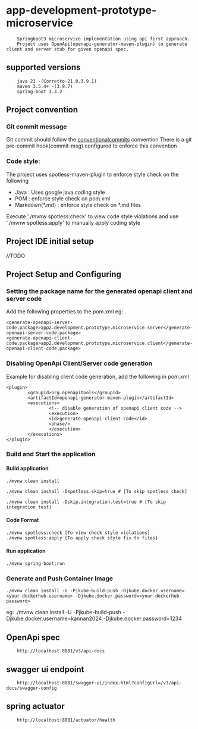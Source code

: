 # app-development-prototype-microservice

        Springboot3 microservice implementation using api first approach. 
        Project uses OpenApi(openapi-generator-maven-plugin) to generate client and server stub for given openapi spec.

## supported versions

        java 21 -(Corretto-21.0.3.9.1)
        maven 3.5.4+ -(3.9.7)
        spring-boot 3.3.2

## Project convention

### Git commit message

Git commit should follow the [conventionalcommits](https://www.conventionalcommits.org/en/v1.0.0/#summary) convention
There is a git pre-commit hook(commit-msg) configured to enforce this convention

### Code style:

The project uses spotless-maven-plugin to enforce style check on the following
* Java : Uses google java coding style
* POM :  enforce style check on pom.xml
* Markdown(*.md) : enforce style check on *.md files

Execute './mvnw spotless:check' to view code style violations and use './mvnw spotless:apply' to  manually apply coding style

## Project IDE initial setup

//TODO

## Project Setup and Configuring

### Setting the package name for the generated openapi client and server code

Add the following properties to the pom.xml
eg:

```
<generate-openapi-server-code.package>app2.development.prototype.microservice.server</generate-openapi-server-code.package>
<generate-openapi-client-code.package>app2.development.prototype.microservice.client</generate-openapi-client-code.package>
```

### Disabling OpenApi Client/Server code generation

Example for disabling client code generation, add the following in pom.xml

```
<plugin>
        <groupId>org.openapitools</groupId>
        <artifactId>openapi-generator-maven-plugin</artifactId>
        <executions>
                <!-- disable generation of openapi client code -->
                <execution>
                <id>generate-openapi-client-code</id>
                <phase/>
                </execution>
        </executions>
</plugin>
```

### Build and Start the application

#### Build application

```
./mvnw clean install

./mvnw clean install -Dspotless.skip=true # [To skip spotless check]

./mvnw clean install -Dskip.integration.test=true # [To skip integration test]
```

#### Code Format

```
./mvnw spotless:check [To view check style violations]
./mvnw spotless:apply [To apply check style fix to files]
```

#### Run application

```
./mvnw spring-boot:run
```

### Generate and Push Container Image

```
./mvnw clean install -U -Pjkube-build-push -Djkube.docker.username=<your-dockerhub-username> -Djkube.docker.password=<your-dockerhub-password>
```

eg: ./mvnw clean install -U -Pjkube-build-push -Djkube.docker.username=kannan2024 -Djkube.docker.password=1234

## OpenApi spec

        http://localhost:8881/v3/api-docs

## swagger ui endpoint

        http://localhost:8881/swagger-ui/index.html?configUrl=/v3/api-docs/swagger-config

## spring actuator

        http://localhost:8881/actuator/health

